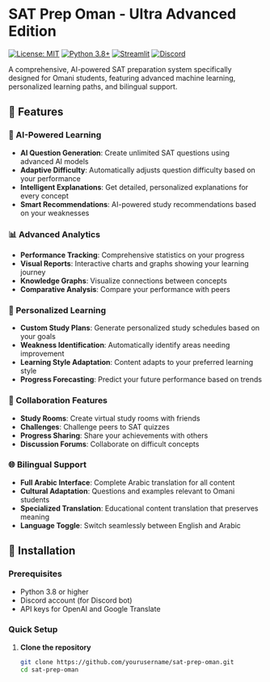 # SAT Prep Oman - Ultra Advanced Edition

[![License: MIT](https://img.shields.io/badge/License-MIT-yellow.svg)](https://opensource.org/licenses/MIT)
[![Python 3.8+](https://img.shields.io/badge/python-3.8+-blue.svg)](https://www.python.org/downloads/)
[![Streamlit](https://img.shields.io/badge/Streamlit-App-red.svg)](https://streamlit.io/)
[![Discord](https://img.shields.io/badge/Discord-Bot-purple.svg)](https://discord.com/)

A comprehensive, AI-powered SAT preparation system specifically designed for Omani students, featuring advanced machine learning, personalized learning paths, and bilingual support.

## 🌟 Features

### 🤖 AI-Powered Learning
- **AI Question Generation**: Create unlimited SAT questions using advanced AI models
- **Adaptive Difficulty**: Automatically adjusts question difficulty based on your performance
- **Intelligent Explanations**: Get detailed, personalized explanations for every concept
- **Smart Recommendations**: AI-powered study recommendations based on your weaknesses

### 📊 Advanced Analytics
- **Performance Tracking**: Comprehensive statistics on your progress
- **Visual Reports**: Interactive charts and graphs showing your learning journey
- **Knowledge Graphs**: Visualize connections between concepts
- **Comparative Analysis**: Compare your performance with peers

### 🎯 Personalized Learning
- **Custom Study Plans**: Generate personalized study schedules based on your goals
- **Weakness Identification**: Automatically identify areas needing improvement
- **Learning Style Adaptation**: Content adapts to your preferred learning style
- **Progress Forecasting**: Predict your future performance based on trends

### 🤝 Collaboration Features
- **Study Rooms**: Create virtual study rooms with friends
- **Challenges**: Challenge peers to SAT quizzes
- **Progress Sharing**: Share your achievements with others
- **Discussion Forums**: Collaborate on difficult concepts

### 🌐 Bilingual Support
- **Full Arabic Interface**: Complete Arabic translation for all content
- **Cultural Adaptation**: Questions and examples relevant to Omani students
- **Specialized Translation**: Educational content translation that preserves meaning
- **Language Toggle**: Switch seamlessly between English and Arabic

## 🚀 Installation

### Prerequisites
- Python 3.8 or higher
- Discord account (for Discord bot)
- API keys for OpenAI and Google Translate

### Quick Setup

1. **Clone the repository**
   ```bash
   git clone https://github.com/yourusername/sat-prep-oman.git
   cd sat-prep-oman

   
